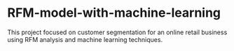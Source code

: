 # RFM-model-with-machine-learning
This project focused on customer segmentation for an online retail business using RFM analysis  and machine learning techniques.
